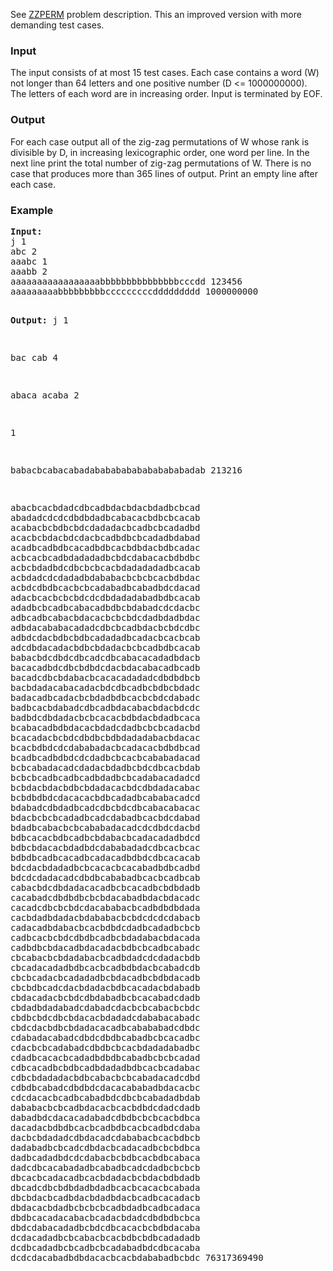 <p>See <a href="../ZZPERM/">ZZPERM</a> problem description. This an improved version with more demanding test cases.</p>
<h3>Input</h3>
<p>The input consists of at most 15 test cases. Each case contains a word (W) not longer than 64 letters and one positive number (D &lt;= 1000000000). The letters of each word are in increasing order. Input is terminated by EOF.</p>
<h3>Output</h3>
<p>For each case output all of the zig-zag permutations of W whose rank is divisible by D, in increasing lexicographic order, one word per line. In the next line print the total number of zig-zag permutations of W. There is no case that produces more than 365 lines of output. Print an empty line after each case.</p>
<h3>Example</h3>
<pre><strong>Input:</strong>
j 1
abc 2
aaabc 1
aaabb 2
aaaaaaaaaaaaaaaaabbbbbbbbbbbbbbbcccdd 123456
aaaaaaaaabbbbbbbbbcccccccccddddddddd 1000000000


<strong>Output:</strong>
j
1

bac
cab
4

abaca
acaba
2

1

babacbcabacabadabababababababababadab
213216

abacbcacbdadcdbcadbdacbdacbdadbcbcad
abadadcdcdcdbdbdadbcabacacbdbcbcacab
acabacbcbdbcbdcdadadacbcadbcbcadadbd
acacbcbdacbdcdacbcadbdbcbcadadbdabad
acadbcadbdbcacadbdbcacbdbdacbdbcadac
acbcacbcadbdadadadbcbdcdabacacbdbdbc
acbcbdadbdcdbcbcbcacbdadadadadbcacab
acbdadcdcdadadbdababacbcbcbcacbdbdac
acbdcdbdbcacbcbcadabadbcabadbdcdacad
adacbcacbcbcbdcdcdbdadadabadbdbcacab
adadbcbcadbcabacadbdbcbdabadcdcdacbc
adbcadbcabacbdacacbcbcbdcdadbdadbdac
adbdacababacadadcdbcbcadbdacbcbdcdbc
adbdcdacbdbcbdbcadadadbcadacbcacbcab
adcdbdacadacbdbcbdadacbcbcadbdbcacab
babacbdcdbdcdbcadcdbcabacacadadbdacb
bacacadbdcdbcbdbdcdacbdacabacadbcadb
bacadcdbcbdabacbcacacadadadcdbdbdbcb
bacbdadacabacadacbdcdbcadbcbdbcbdadc
badacadbcadacbcbdadbdbcacbcbdcdabadc
badbcacbdabadcdbcadbdacabacbdacbdcdc
badbdcdbdadacbcbcacacbdbdacbdadbcaca
bcabacadbdbdacacbdadcdadbcbcbcadacbd
bcacadacbcbdcdbdbcbdbdadadabacbdacac
bcacbdbdcdcdababadacbcadacacbdbdbcad
bcadbcadbdbdcdcdadbcbcacbcababadacad
bcbcabadacadcdadacbdadbcbdcdbcacbdab
bcbcbcadbcadbcadbdadbcbcadabacadadcd
bcbdacbdacbdbcbdadacacbdcdbdadacabac
bcbdbdbdcdacacacbdbcadadbcababacadcd
bdabadcdbdadbcadcdbcbdcdbcabacabacac
bdacbcbcbcadadbcadcdabadbcacbdcdabad
bdadbcabacbcbcababadacadcdcdbdcdacbd
bdbcacacbdbcadbcbdabacbcadacadadbdcd
bdbcbdacacbdadbdcdababadadcdbcacbcac
bdbdbcadbcacadbcadacadbdbdcdbcacacab
bdcdacbdadadbcbcacacbcacabadbdbcadbd
bdcdcdadacadcdbdbcababadbcacbcadbcab
cabacbdcdbdadacacadbcbcacadbcbdbdadb
cacabadcdbdbdbcbcbdacabadbdacbdacadc
cacadcdbcbcbdcdacababacbcadbdbdbdada
cacbdadbdadacbdababacbcbdcdcdcdabacb
cadacadbdabacbcacbdbdcdadbcadadbcbcb
cadbcacbcbdcdbdbcadbcbdadabacbdacada
cadbdbcbdacadbdacadacbdbcbcadbcabadc
cbcabacbcbdadabacbcadbdadcdcdadacbdb
cbcadacadadbdbcacbcadbdbdacbcabadcdb
cbcbcadacbcadadadbcbdacadbcbdbdacadb
cbcbdbcadcdacbdadacbdbcacadacbdabadb
cbdacadacbcbdcdbdabadbcbcacabadcdadb
cbdadbdadabadcdabadcdacbcbcabacbcbdc
cbdbcbdcdbcbdacacbdadadcdababacabadc
cbdcdacbdbcbdadacacadbcabababadcdbdc
cdabadacabadcdbdcdbdbcabadbcbcacadbc
cdacbcbcadabadcdbdbcbcacbdadadabadbc
cdadbcacacbcadadbdbdbcabadbcbcbcadad
cdbcacadbcbdbcadbdadadbdbcacbcadabac
cdbcbdadadacbdbcabacbcbcabadacadcdbd
cdbdbcabadcdbdbdcdacacababadbdacacbc
cdcdacacbcadbcabadbdcdbcbcabadadbdab
dababacbcbcadbdacacbcacbdbdcdadcdadb
dabadbdcdacacadabadcdbdbcbcbcacbdbca
dacadacbdbdbcacbcadbdbcacbcadbdcdaba
dacbcbdadadcdbdacadcdababacbcacbdbcb
dadabadbcbcadcdbdacbcadacadbcbcbdbca
dadbcadadbdcdcdabacbcbdbcacbdbcabaca
dadcdbcacabadadbcabadbcadcdadbcbcbcb
dbcacbcadacadbcacbdadacbcbdacbdbdadb
dbcadcdbcbdbdadbdadbcacbcacacbcabada
dbcbdacbcadbdacbdadbdacbcadbcacadacb
dbdacacbdadbcbcbcbcadbdadbcadbcadaca
dbdbcacadacabacbcadacbdadcdbdbdbcbca
dbdcdabacadadbcbdcdbcacacbcbdbdacaba
dcdacadadbcbcabacbcacbdbcbdbcadadadb
dcdbcadadbcbcadbcbcadabadbdcdbcacaba
dcdcdacabadbdbdacacbcacbdababadbcbdc
76317369490

</pre>